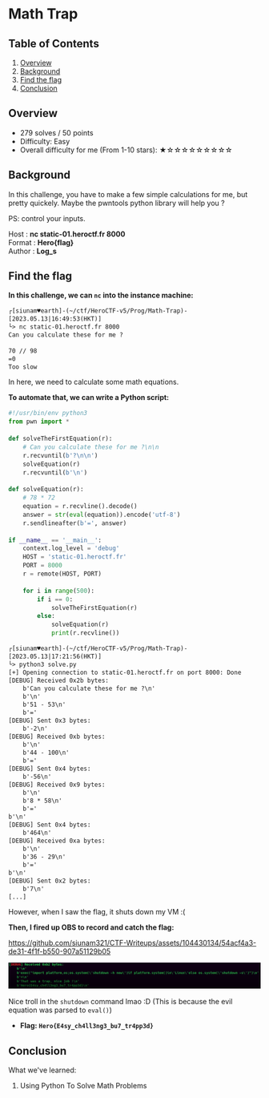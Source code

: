 # Math Trap

## Table of Contents

1. [Overview](#overview)
2. [Background](#background)
3. [Find the flag](#find-the-flag)
4. [Conclusion](#conclusion)

## Overview

- 279 solves / 50 points
- Difficulty: Easy
- Overall difficulty for me (From 1-10 stars): ★☆☆☆☆☆☆☆☆☆

## Background

In this challenge, you have to make a few simple calculations for me, but pretty quickely. Maybe the pwntools python library will help you ?  
  
PS: control your inputs.  
  
Host : **nc static-01.heroctf.fr 8000**  
Format : **Hero{flag}**  
Author : **Log_s**

## Find the flag

**In this challenge, we can `nc` into the instance machine:**
```shell
┌[siunam♥earth]-(~/ctf/HeroCTF-v5/Prog/Math-Trap)-[2023.05.13|16:49:53(HKT)]
└> nc static-01.heroctf.fr 8000
Can you calculate these for me ?

70 // 98
=0
Too slow
```

In here, we need to calculate some math equations.

**To automate that, we can write a Python script:**
```py
#!/usr/bin/env python3
from pwn import *

def solveTheFirstEquation(r):
    # Can you calculate these for me ?\n\n
    r.recvuntil(b'?\n\n')
    solveEquation(r)
    r.recvuntil(b'\n')

def solveEquation(r):
    # 78 * 72
    equation = r.recvline().decode()
    answer = str(eval(equation)).encode('utf-8')
    r.sendlineafter(b'=', answer)

if __name__ == '__main__':
    context.log_level = 'debug'
    HOST = 'static-01.heroctf.fr'
    PORT = 8000
    r = remote(HOST, PORT)

    for i in range(500):
        if i == 0:
            solveTheFirstEquation(r)
        else:
            solveEquation(r)
            print(r.recvline())
```

```shell
┌[siunam♥earth]-(~/ctf/HeroCTF-v5/Prog/Math-Trap)-[2023.05.13|17:21:56(HKT)]
└> python3 solve.py 
[+] Opening connection to static-01.heroctf.fr on port 8000: Done
[DEBUG] Received 0x2b bytes:
    b'Can you calculate these for me ?\n'
    b'\n'
    b'51 - 53\n'
    b'='
[DEBUG] Sent 0x3 bytes:
    b'-2\n'
[DEBUG] Received 0xb bytes:
    b'\n'
    b'44 - 100\n'
    b'='
[DEBUG] Sent 0x4 bytes:
    b'-56\n'
[DEBUG] Received 0x9 bytes:
    b'\n'
    b'8 * 58\n'
    b'='
b'\n'
[DEBUG] Sent 0x4 bytes:
    b'464\n'
[DEBUG] Received 0xa bytes:
    b'\n'
    b'36 - 29\n'
    b'='
b'\n'
[DEBUG] Sent 0x2 bytes:
    b'7\n'
[...]
```

However, when I saw the flag, it shuts down my VM :(

**Then, I fired up OBS to record and catch the flag:**

https://github.com/siunam321/CTF-Writeups/assets/104430134/54acf4a3-de31-4f1f-b550-907a51129b05

![](https://github.com/siunam321/CTF-Writeups/blob/main/HeroCTF-v5/images/Pasted%20image%2020230513172537.png)

Nice troll in the `shutdown` command lmao :D (This is because the evil equation was parsed to `eval()`)

- **Flag: `Hero{E4sy_ch4ll3ng3_bu7_tr4pp3d}`**

## Conclusion

What we've learned:

1. Using Python To Solve Math Problems
